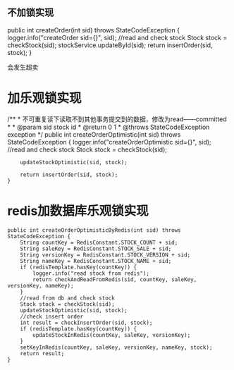 ## 不加锁实现
public int createOrder(int sid) throws StateCodeException {
        logger.info("createOrder sid={}", sid);
        //read and check stock
        Stock stock = checkStock(sid);
        stockService.updateById(sid);
        return insertOrder(sid, stock);
    }
    
会发生超卖

# 加乐观锁实现
/**
     * 不可重复读下读取不到其他事务提交到的数据，修改为read——committed
     *
     * @param sid stock id
     * @return 0 1
     * @throws StateCodeException exception
     */
    public int createOrderOptimistic(int sid) throws StateCodeException {
        logger.info("createOrderOptimistic sid={}", sid);
        //read and check stock
        Stock stock = checkStock(sid);

        updateStockOptimistic(sid, stock);

        return insertOrder(sid, stock);
    }
    
# redis加数据库乐观锁实现
    public int createOrderOptimisticByRedis(int sid) throws StateCodeException {
        String countKey = RedisConstant.STOCK_COUNT + sid;
        String saleKey = RedisConstant.STOCK_SALE + sid;
        String versionKey = RedisConstant.STOCK_VERSION + sid;
        String nameKey = RedisConstant.STOCK_NAME + sid;
        if (redisTemplate.hasKey(countKey)) {
            logger.info("read stock from redis");
            return checkAndReadFromRedis(sid, countKey, saleKey, versionKey, nameKey);
        }
        //read from db and check stock
        Stock stock = checkStock(sid);
        updateStockOptimistic(sid, stock);
        //check insert order
        int result = checkInsertOrder(sid, stock);
        if (redisTemplate.hasKey(countKey)) {
            updateStockInRedis(countKey, saleKey, versionKey);
        }
        setKeyInRedis(countKey, saleKey, versionKey, nameKey, stock);
        return result;
    }

